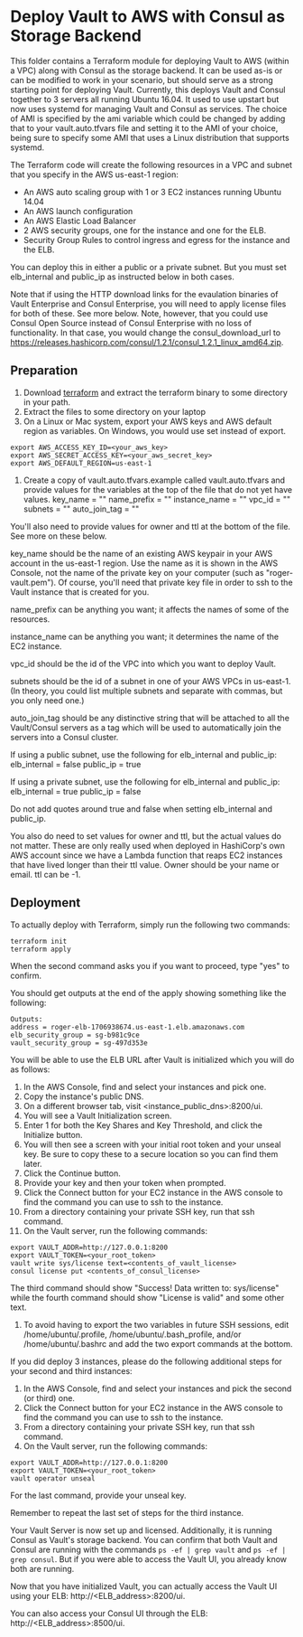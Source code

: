# Deploy Vault to AWS with Consul as Storage Backend

This folder contains a Terraform module for deploying Vault to AWS (within a VPC) along with Consul as the storage backend. It can be used as-is or can be modified to work in your scenario, but should serve as a strong starting point for deploying Vault. Currently, this deploys Vault and Consul together to 3 servers all running Ubuntu 16.04.  It used to use upstart but now uses systemd for managing Vault and Consul as services. The choice of AMI is specified by the ami variable which could be changed by adding that to your vault.auto.tfvars file and setting it to the AMI of your choice, being sure to specify some AMI that uses a Linux distribution that supports systemd.

The Terraform code will create the following resources in a VPC and subnet that you specify in the AWS us-east-1 region:
* An AWS auto scaling group with 1 or 3 EC2 instances running Ubuntu 14.04
* An AWS launch configuration
* An AWS Elastic Load Balancer
* 2 AWS security groups, one for the instance and one for the ELB.
* Security Group Rules to control ingress and egress for the instance and the ELB.

You can deploy this in either a public or a private subnet.  But you must set elb_internal and public_ip as instructed below in both cases.

Note that if using the HTTP download links for the evaulation binaries of Vault Enterprise and Consul Enterprise, you will need to apply license files for both of these.  See more below. Note, however, that you could use Consul Open Source instead of Consul Enterprise with no loss of functionality.  In that case, you would change the consul_download_url to https://releases.hashicorp.com/consul/1.2.1/consul_1.2.1_linux_amd64.zip.

## Preparation
1. Download [terraform](https://www.terraform.io/downloads.html) and extract the terraform binary to some directory in your path.
1. Extract the files to some directory on your laptop
1. On a Linux or Mac system, export your AWS keys and AWS default region as variables. On Windows, you would use set instead of export.

```
export AWS_ACCESS_KEY_ID=<your_aws_key>
export AWS_SECRET_ACCESS_KEY=<your_aws_secret_key>
export AWS_DEFAULT_REGION=us-east-1
```
1. Create a copy of vault.auto.tfvars.example called vault.auto.tfvars and provide values for the variables at the top of the file that do not yet have values.
key_name = ""
name_prefix = ""
instance_name = ""
vpc_id = ""
subnets = ""
auto_join_tag = ""

You'll also need to provide values for owner and ttl at the bottom of the file. See more on these below.

key_name should be the name of an existing AWS keypair in your AWS account in the us-east-1 region. Use the name as it is shown in the AWS Console, not the name of the private key on your computer (such as "roger-vault.pem").  Of course, you'll need that private key file in order to ssh to the Vault instance that is created for you.

name_prefix can be anything you want; it affects the names of some of the resources.

instance_name can be anything you want; it determines the name of the EC2 instance.

vpc_id should be the id of the VPC into which you want to deploy Vault.

subnets should be the id of a subnet in one of your AWS VPCs in us-east-1. (In theory, you could list multiple subnets and separate with commas, but you only need one.)

auto_join_tag should be any distinctive string that will be attached to all the Vault/Consul servers as a tag which will be used to automatically join the servers into a Consul cluster.

If using a public subnet, use the following for elb_internal and public_ip:
elb_internal = false
public_ip = true

If using a private subnet, use the following for elb_internal and public_ip:
elb_internal = true
public_ip = false

Do not add quotes around true and false when setting elb_internal and public_ip.

You also do need to set values for owner and ttl, but the actual values do not matter.  These are only really used when deployed in HashiCorp's own AWS account since we have a Lambda function that reaps EC2 instances that have lived longer than their ttl value.  Owner should be your name or email.  ttl can be -1.

## Deployment
To actually deploy with Terraform, simply run the following two commands:

```
terraform init
terraform apply
```
When the second command asks you if you want to proceed, type "yes" to confirm.

You should get outputs at the end of the apply showing something like the following:
```
Outputs:
address = roger-elb-1706938674.us-east-1.elb.amazonaws.com
elb_security_group = sg-b981c9ce
vault_security_group = sg-497d353e
```

You will be able to use the ELB URL after Vault is initialized which you will do as follows:

1. In the AWS Console, find and select your instances and pick one.
1. Copy the instance's public DNS.
1. On a different browser tab, visit <instance_public_dns>:8200/ui.
1. You will see a Vault Initialization screen.
1. Enter 1 for both the Key Shares and Key Threshold, and click the Initialize button.
1. You will then see a screen with your initial root token and your unseal key. Be sure to copy these to a secure location so you can find them later.
1. Click the Continue button.
1. Provide your key and then your token when prompted.
1. Click the Connect button for your EC2 instance in the AWS console to find the command you can use to ssh to the instance.
1. From a directory containing your private SSH key, run that ssh command.
1. On the Vault server, run the following commands:
```
export VAULT_ADDR=http://127.0.0.1:8200
export VAULT_TOKEN=<your_root_token>
vault write sys/license text=<contents_of_vault_license>
consul license put <contents_of_consul_license>
```
The third command should show "Success! Data written to: sys/license" while the fourth command should show "License is valid" and some other text.

1. To avoid having to export the two variables in future SSH sessions, edit /home/ubuntu/.profile, /home/ubuntu/.bash_profile, and/or /home/ubuntu/.bashrc and add the two export commands at the bottom.

If you did deploy 3 instances, please do the following additional steps for your second and third instances:

1. In the AWS Console, find and select your instances and pick the second (or third) one.
1. Click the Connect button for your EC2 instance in the AWS console to find the command you can use to ssh to the instance.
1. From a directory containing your private SSH key, run that ssh command.
1. On the Vault server, run the following commands:

```
export VAULT_ADDR=http://127.0.0.1:8200
export VAULT_TOKEN=<your_root_token>
vault operator unseal
```
For the last command, provide your unseal key.

Remember to repeat the last set of steps for the third instance.

Your Vault Server is now set up and licensed.  Additionally, it is running Consul as Vault's storage backend.  You can confirm that both Vault and Consul are running with the commands `ps -ef | grep vault` and `ps -ef | grep consul`.  But if you were able to access the Vault UI, you already know both are running.

Now that you have initialized Vault, you can actually access the Vault UI using your ELB: http://<ELB_address>:8200/ui.

You can also access your Consul UI through the ELB: http://<ELB_address>:8500/ui.
